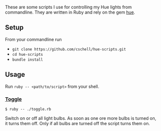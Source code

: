 These are some scripts I use for controlling my Hue lights from commandline. They are written in Ruby and rely on the gem [hue](https://github.com/soffes/hue).

## Setup

From your commandline run

  - `git clone https://github.com/cschell/hue-scripts.git`
  - `cd hue-scripts`
  - `bundle install`

## Usage

Run `ruby -- <path/to/script>` from your shell.

### [Toggle](./toggle.rb)

```shell
$ ruby -- ./toggle.rb
```

Switch on or off all light bulbs. As soon as one ore more bulbs is turned on, it turns them off. Only if all bulbs are turned off the script turns them on.